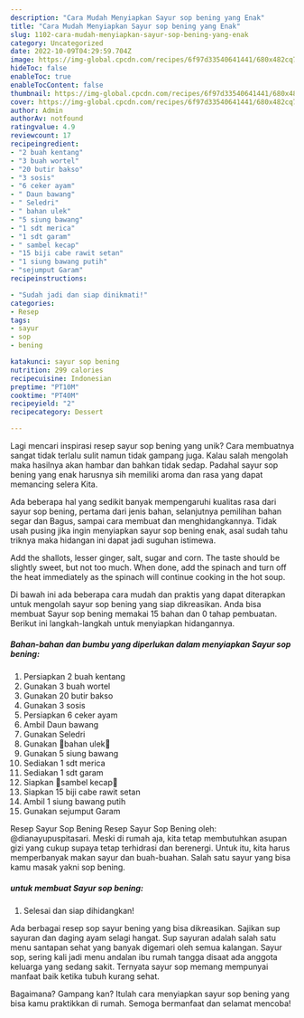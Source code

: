 ```yaml
---
description: "Cara Mudah Menyiapkan Sayur sop bening yang Enak"
title: "Cara Mudah Menyiapkan Sayur sop bening yang Enak"
slug: 1102-cara-mudah-menyiapkan-sayur-sop-bening-yang-enak
category: Uncategorized
date: 2022-10-09T04:29:59.704Z
image: https://img-global.cpcdn.com/recipes/6f97d33540641441/680x482cq70/sayur-sop-bening-foto-resep-utama.jpg
hideToc: false
enableToc: true
enableTocContent: false
thumbnail: https://img-global.cpcdn.com/recipes/6f97d33540641441/680x482cq70/sayur-sop-bening-foto-resep-utama.jpg
cover: https://img-global.cpcdn.com/recipes/6f97d33540641441/680x482cq70/sayur-sop-bening-foto-resep-utama.jpg
author: Admin
authorAv: notfound
ratingvalue: 4.9
reviewcount: 17
recipeingredient:
- "2 buah kentang"
- "3 buah wortel"
- "20 butir bakso"
- "3 sosis"
- "6 ceker ayam"
- " Daun bawang"
- " Seledri"
- " bahan ulek"
- "5 siung bawang"
- "1 sdt merica"
- "1 sdt garam"
- " sambel kecap"
- "15 biji cabe rawit setan"
- "1 siung bawang putih"
- "sejumput Garam"
recipeinstructions:

- "Sudah jadi dan siap dinikmati!"
categories:
- Resep
tags:
- sayur
- sop
- bening

katakunci: sayur sop bening 
nutrition: 299 calories
recipecuisine: Indonesian
preptime: "PT10M"
cooktime: "PT40M"
recipeyield: "2"
recipecategory: Dessert

---
```





Lagi mencari inspirasi resep sayur sop bening yang unik? Cara membuatnya sangat tidak terlalu sulit namun tidak gampang juga. Kalau salah mengolah maka hasilnya akan hambar dan bahkan tidak sedap. Padahal sayur sop bening yang enak harusnya sih memiliki aroma dan rasa yang dapat memancing selera Kita.





Ada beberapa hal yang sedikit banyak mempengaruhi kualitas rasa dari sayur sop bening, pertama dari jenis bahan, selanjutnya pemilihan bahan segar dan Bagus, sampai cara membuat dan menghidangkannya. Tidak usah pusing jika ingin menyiapkan sayur sop bening enak,      asal sudah tahu triknya maka hidangan ini dapat jadi suguhan istimewa.














Add the shallots, lesser ginger, salt, sugar and corn. The taste should be slightly sweet, but not too much. When done, add the spinach and turn off the heat immediately as the spinach will continue cooking in the hot soup.






Di bawah ini ada beberapa cara mudah dan praktis yang dapat diterapkan untuk mengolah sayur sop bening yang siap dikreasikan. Anda bisa membuat Sayur sop bening memakai 15 bahan dan 0 tahap pembuatan. Berikut ini langkah-langkah untuk menyiapkan hidangannya.

<!--inarticleads1-->

##### Bahan-bahan dan bumbu yang diperlukan dalam menyiapkan Sayur sop bening:

1. Persiapkan 2 buah kentang
1. Gunakan 3 buah wortel
1. Gunakan 20 butir bakso
1. Gunakan 3 sosis
1. Persiapkan 6 ceker ayam
1. Ambil  Daun bawang
1. Gunakan  Seledri
1. Gunakan  🍥bahan ulek🍥
1. Gunakan 5 siung bawang
1. Sediakan 1 sdt merica
1. Sediakan 1 sdt garam
1. Siapkan  🍾sambel kecap🍾
1. Siapkan 15 biji cabe rawit setan
1. Ambil 1 siung bawang putih
1. Gunakan sejumput Garam


Resep Sayur Sop Bening Resep Sayur Sop Bening oleh: @dianayupuspitasari. Meski di rumah aja, kita tetap membutuhkan asupan gizi yang cukup supaya tetap terhidrasi dan berenergi. Untuk itu, kita harus memperbanyak makan sayur dan buah-buahan. Salah satu sayur yang bisa kamu masak yakni sop bening. 

<!--inarticleads2-->

#####  untuk membuat Sayur sop bening:


1. Selesai dan siap dihidangkan!

Ada berbagai resep sop sayur bening yang bisa dikreasikan. Sajikan sup sayuran dan daging ayam selagi hangat. Sup sayuran adalah salah satu menu santapan sehat yang banyak digemari oleh semua kalangan. Sayur sop, sering kali jadi menu andalan ibu rumah tangga disaat ada anggota keluarga yang sedang sakit. Ternyata sayur sop memang mempunyai manfaat baik ketika tubuh kurang sehat. 

Bagaimana? Gampang kan? Itulah cara menyiapkan sayur sop bening yang bisa kamu praktikkan di rumah. Semoga bermanfaat dan selamat mencoba!
